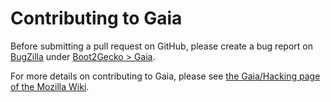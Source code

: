 # Contributing to Gaia

Before submitting a pull request on GitHub, please create a bug report on
[BugZilla](https://bugzilla.mozilla.org/) under [Boot2Gecko >
Gaia](https://bugzilla.mozilla.org/buglist.cgi?product=Boot2Gecko&component=Gaia&resolution=---).

For more details on contributing to Gaia, please see [the Gaia/Hacking page of
the Mozilla Wiki](https://wiki.mozilla.org/Gaia/Hacking).
